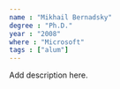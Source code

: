 ```yaml
---
name : "Mikhail Bernadsky"
degree : "Ph.D."
year : "2008"
where : "Microsoft"
tags : ["alum"]
---
```

Add description here.
